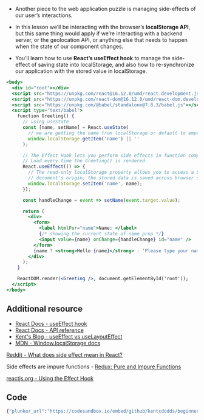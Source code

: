 -   Another piece to the web application puzzle is managing side-effects of our user’s interactions.
    
-   In this lesson we’ll be interacting with the browser’s **localStorage API**, but this same thing would apply if we’re interacting with a backend server, or the geolocation API, or anything else that needs to happen when the state of our component changes.
    
-   You’ll learn how to use **React’s useEffect hook** to manage the side-effect of saving state into localStorage, and also how to re-synchronize our application with the stored value in localStorage.

```jsx
<body>
  <div id="root"></div>
  <script src="https://unpkg.com/react@16.12.0/umd/react.development.js"></script>
  <script src="https://unpkg.com/react-dom@16.12.0/umd/react-dom.development.js"></script>
  <script src="https://unpkg.com/@babel/standalone@7.8.3/babel.js"></script>
  <script type="text/babel">
    function Greeting() {
      // using useState
      const [name, setName] = React.useState(
        // we are getting the name from localStorage or default to empty string
        window.localStorage.getItem('name') || ''
      );

      // The Effect Hook lets you perform side effects in function components
      // Load every time the Greeting() is rendered
      React.useEffect(() => {
        // The read-only localStorage property allows you to access a Storage object for the
        // document's origin; the stored data is saved across browser sessions.
        window.localStorage.setItem('name', name);
      });

      const handleChange = event => setName(event.target.value);

      return (
        <div>
          <form>
            <label htmlFor="name">Name: </label>
            {/* showing the current state of name prop */}
            <input value={name} onChange={handleChange} id="name" />
          </form>
          {name ? <strong>Hello {name}</strong> : 'Please type your name'}
        </div>
      );
    }

    ReactDOM.render(<Greeting />, document.getElementById('root'));
  </script>
</body>
```

## Additional resource

-   [React Docs - useEffect hook](https://reactjs.org/docs/hooks-effect.html)
-   [React Docs - API reference](https://reactjs.org/docs/hooks-reference.html#useeffect)
-   [Kent's Blog - useEffect vs useLayoutEffect](https://kentcdodds.com/blog/useeffect-vs-uselayouteffect)
-   [MDN - Window.localStorage docs](https://developer.mozilla.org/en-US/docs/Web/API/Window/localStorage)

[Reddit - What does side effect mean in React?](https://www.reddit.com/r/reactjs/comments/8avfej/what_does_side_effects_mean_in_react/dx1xo1l/)

Side effects are impure functions - [Redux: Pure and Impure Functions](https://egghead.io/lessons/react-redux-pure-and-impure-functions)

[reactjs.org - Using the Effect Hook](https://reactjs.org/docs/hooks-effect.html)

## Code
```bash
{"plunker_url":"https://codesandbox.io/embed/github/kentcdodds/beginners-guide-to-react/tree/codesandbox/13-side-effects?fontsize=14&hidenavigation=1&theme=dark"}
```